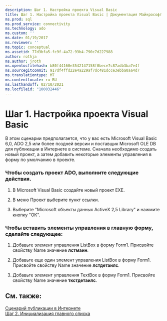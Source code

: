 ```yaml
---
description: Шаг 1. Настройка проекта Visual Basic
title: Шаг 1. Настройка проекта Visual Basic | Документация Майкрософт
ms.prod: sql
ms.prod_service: connectivity
ms.technology: ado
ms.custom: ''
ms.date: 01/19/2017
ms.reviewer: ''
ms.topic: conceptual
ms.assetid: 77d3bfa5-fc9f-4a72-93b4-790c7d227988
author: rothja
ms.author: jroth
ms.openlocfilehash: b80f44160e3542147158f0bece7c87adb3ba7e4f
ms.sourcegitcommit: 917df4ffd22e4a229af7dc481dcce3ebba0aa4d7
ms.translationtype: MT
ms.contentlocale: ru-RU
ms.lasthandoff: 02/10/2021
ms.locfileid: "100032446"
---
```

# <a name="step-1-set-up-the-visual-basic-project"></a>Шаг 1. Настройка проекта Visual Basic
В этом сценарии предполагается, что у вас есть Microsoft Visual Basic 6,0, ADO 2,5 или более поздней версии и поставщик Microsoft OLE DB для публикации в Интернете в системе. Сначала необходимо создать новый проект, а затем добавить некоторые элементы управления в форму по умолчанию в проекте.  
  
### <a name="to-create-an-ado-project"></a>Чтобы создать проект ADO, выполните следующие действия.  
  
1.  В Microsoft Visual Basic создайте новый проект EXE.  
  
2.  В меню Проект выберите пункт ссылки.  
  
3.  Выберите "Microsoft объекты данных ActiveX 2,5 Library" и нажмите кнопку "ОК".  
  
### <a name="to-insert-controls-on-the-main-form"></a>Чтобы вставить элементы управления в главную форму, сделайте следующее:  
  
1.  Добавьте элемент управления ListBox в форму Form1. Присвойте свойству Name значение **лстмаин**.  
  
2.  Добавьте еще один элемент управления ListBox в форму Form1. Присвойте свойству Name значение **лстдетаилс**.  
  
3.  Добавьте элемент управления TextBox в форму Form1. Присвойте свойству Name значение **ткстдетаилс**.  
  
## <a name="see-also"></a>См. также:  
 [Сценарий публикации в Интернете](../../../ado/guide/data/internet-publishing-scenario.md)   
 [Шаг 2. Инициализация главного списка](../../../ado/guide/data/step-2-initialize-the-main-list-box.md)
